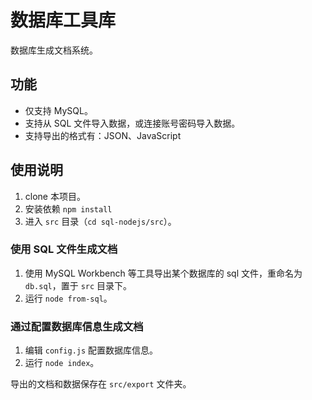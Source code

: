 # 数据库工具库

数据库生成文档系统。

## 功能

* 仅支持 MySQL。
* 支持从 SQL 文件导入数据，或连接账号密码导入数据。
* 支持导出的格式有：JSON、JavaScript

## 使用说明

1. clone 本项目。
2. 安装依赖 `npm install`
3. 进入 `src` 目录（`cd sql-nodejs/src`）。

### 使用 SQL 文件生成文档

1. 使用 MySQL Workbench 等工具导出某个数据库的 sql 文件，重命名为 `db.sql`，置于 `src` 目录下。
2. 运行 `node from-sql`。
 
### 通过配置数据库信息生成文档

1. 编辑 `config.js` 配置数据库信息。
2. 运行 `node index`。

导出的文档和数据保存在 `src/export` 文件夹。